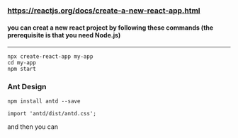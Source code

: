 ### https://reactjs.org/docs/create-a-new-react-app.html

#### you can creat a new react project by following these commands (the prerequisite is that you need Node.js)

---

```
npx create-react-app my-app
cd my-app
npm start
```

### Ant Design

```
npm install antd --save
```

```
import 'antd/dist/antd.css';
```

and then you can
